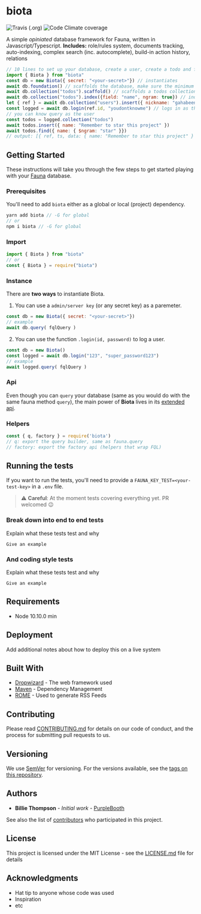 
# biota
![Travis (.org)](https://img.shields.io/travis/gahabeen/biota?style=flat-square) ![Code Climate coverage](https://img.shields.io/codeclimate/coverage/gahabeen/biota?style=flat-square)

A simple *opiniated* database framework for Fauna, written in Javascript/Typescript.
**Includes:** role/rules system, documents tracking, auto-indexing, complex search (inc. autocomplete), build-in action history, relations 

```js
// 10 lines to set up your database, create a user, create a todo and fuzzy search it ;)
import { Biota } from "biota"
const db = new Biota({ secret: "<your-secret>"}) // instantiates
await db.foundation() // scaffolds the database, make sure the minimum is set
await db.collection("todos").scaffold() // scaffolds a todos collection
await db.collection("todos").index({field: "name", ngram: true}) // index a field for autocomplete search
let { ref } = await db.collection("users").insert({ nickname: "gahabeen" }, { password: "youdontknowme" }) // adds a user
const logged = await db.login(ref.id, "youdontknowme") // logs in as the user
// you can know query as the user
const todos = logged.collection("todos")
await todos.insert({ name: "Remember to star this project" })
await todos.find({ name: { $ngram: "star" }})
// output: [{ ref, ts, data: { name: "Remember to star this project" } }]
```

## Getting Started

These instructions will take you through the few steps to get started playing with your [Fauna](fauna.com/) database.

### Prerequisites

You'll need to add `biota` either as a global or local (project) dependency.

```js
yarn add biota // -G for global
// or
npm i biota // -G for global
```
### Import
```js
import { Biota } from "biota"
// or
const { Biota } = require("biota")
```

### Instance

There are **two ways** to instantiate Biota.

1. You can use a `admin/server key` (or any secret key) as a paremeter.  
```js
const db = new Biota({ secret: "<your-secret>"})
// example
await db.query( fqlQuery )
```

2. You can use the function `.login(id, password)` to log a user.  
```js
const db = new Biota()
const logged = await db.login("123", "super_password123")
// example
await logged.query( fqlQuery )
```
### Api
Even though you can `query` your database (same as you would do with the same fauna method `query`), the main power of **Biota** lives in its [extended api](#).

### Helpers

```js
const { q, factory } = require('biota')
// q: export the query builder, same as fauna.query
// factory: export the factory api (helpers that wrap FQL)
```

## Running the tests

If you want to run the tests, you'll need to provide a `FAUNA_KEY_TEST=<your-test-key>` in a `.env` file.

> :warning: **Careful**: At the moment tests covering everything yet. PR welcomed 😉

### Break down into end to end tests

Explain what these tests test and why

```
Give an example
```

### And coding style tests

Explain what these tests test and why

```
Give an example
```

## Requirements
- Node 10.10.0 min
## Deployment

Add additional notes about how to deploy this on a live system

## Built With

* [Dropwizard](http://www.dropwizard.io/1.0.2/docs/) - The web framework used
* [Maven](https://maven.apache.org/) - Dependency Management
* [ROME](https://rometools.github.io/rome/) - Used to generate RSS Feeds

## Contributing

Please read [CONTRIBUTING.md](https://gist.github.com/PurpleBooth/b24679402957c63ec426) for details on our code of conduct, and the process for submitting pull requests to us.

## Versioning

We use [SemVer](http://semver.org/) for versioning. For the versions available, see the [tags on this repository](https://github.com/your/project/tags). 

## Authors

* **Billie Thompson** - *Initial work* - [PurpleBooth](https://github.com/PurpleBooth)

See also the list of [contributors](https://github.com/your/project/contributors) who participated in this project.

## License

This project is licensed under the MIT License - see the [LICENSE.md](LICENSE.md) file for details

## Acknowledgments

* Hat tip to anyone whose code was used
* Inspiration
* etc

